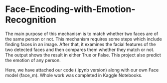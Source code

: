 # Face-Encoding-with-Emotion-Recognition
The main purpose of this mechanism is to match whether two faces are of the same person or not. This mechanism requires some steps which include finding faces in an image. After that, it examines the facial features of the two detected faces and then compares them whether they match or not. The output shows the result in either True or False. This project also predict the emotion of any person.

Here, we have attached our code (.ipynb version) along with our own Face model (face_m). Whole work was completed in Kaggle Notebooks.
